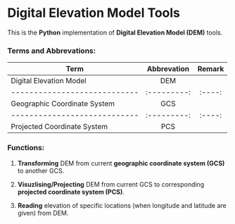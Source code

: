 # Digital Elevation Model Tools

This is the **Python** implementation of **Digital Elevation Model (DEM)** tools.

  ### Terms and Abbrevations:

| Term                         | Abbrevation | Remark |
| ---------------------------- | :---------: | :----: |
| Digital Elevation Model      | DEM         |        |
| ---------------------------- | :---------: | :----: |
| Geographic Coordinate System | GCS         |        |
| ---------------------------- | :---------: | :----: |
| Projected Coordinate System  | PCS         |        |


### Functions:

1. **Transforming** DEM from current **geographic coordinate system (GCS)** to another GCS.

2. **Visuzlising/Projecting** DEM from current GCS to corresponding **projected coordinate system (PCS)**.

3. **Reading** elevation of specific locations (when longitude and latitude are given) from DEM.
